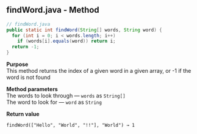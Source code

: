 ## findWord.java - Method

```java
// findWord.java
public static int findWord(String[] words, String word) {
  for (int i = 0; i < words.length; i++)
    if (words[i].equals(word)) return i;
  return -1;
}
```

**Purpose**
<br>This method returns the index of a given word in a given array, or -1 if the word is not found

**Method parameters**
<br>The words to look through &mdash; `words` as `String[]`
<br>The word to look for &mdash; `word` as `String`

**Return value**
```
findWord(["Hello", "World", "!!"], "World") → 1
```

